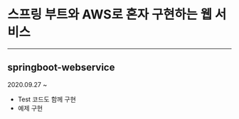 # 스프링 부트와 AWS로 혼자 구현하는 웹 서비스
<hr>
<h2>springboot-webservice</h2>

2020.09.27 ~ 

* Test 코드도 함께 구현
* 예제 구현
